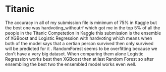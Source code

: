 # Titanic
The accuracy in all of my submission file is minimum of 75% in Kaggle but the best one was hardvoting_withoutrf which got me in the top 5% of all the people in the Titanic Competetion in Kaggle this submission is the ensemble of XGBoost and Logistic Regression with hardvoting which means when both of the model says that a certian person survived then only survived will be predicted for it . RandomForest seems to be overfitting because we don't have a very big dataset. When comparing them alone Logistic Regression works best then XGBoost then at last Random Forest so after ensembling the best two the ensembled model works even  well.
